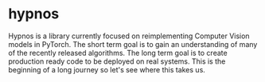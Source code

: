 # hypnos
Hypnos is a library currently focused on reimplementing Computer Vision models in PyTorch. The short term goal is
to gain an understanding of many of the recently released algorithms. The long term goal is to create production ready
code to be deployed on real systems. This is the beginning of a long journey so let's see where this takes us.